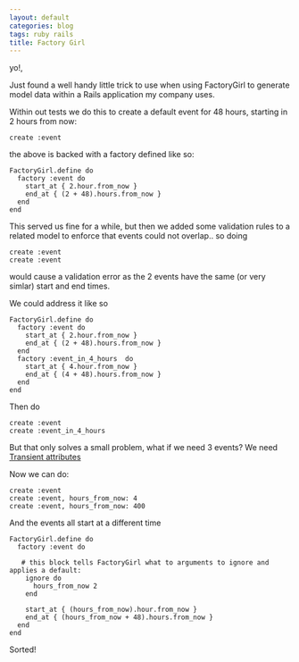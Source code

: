 ```yaml
---
layout: default
categories: blog
tags: ruby rails
title: Factory Girl
---
```


yo!,

Just found a well handy little trick to use when using FactoryGirl to generate model data within a Rails application my company uses.

Within out tests we do this to create a default event for 48 hours, starting in 2 hours from now:

    create :event

the above is backed with a factory defined like so:


    FactoryGirl.define do
      factory :event do
        start_at { 2.hour.from_now }
        end_at { (2 + 48).hours.from_now }
      end
    end


This served us fine for a while, but then we added some validation rules to a related model to enforce that
events could not overlap.. so doing

    create :event
    create :event

would cause a validation error as the 2 events have the same (or very simlar) start and end times.

We could address it like so

    FactoryGirl.define do
      factory :event do
        start_at { 2.hour.from_now }
        end_at { (2 + 48).hours.from_now }
      end
      factory :event_in_4_hours  do
        start_at { 4.hour.from_now }
        end_at { (4 + 48).hours.from_now }
      end
    end

Then do

    create :event
    create :event_in_4_hours

But that only solves a small problem, what if we need 3 events?
We need [Transient attributes](http://robots.thoughtbot.com/factory-girl-2-2-your-new-best-friend/)

Now we can do:

    create :event
    create :event, hours_from_now: 4
    create :event, hours_from_now: 400

And the events all start at a different time

    FactoryGirl.define do
      factory :event do

       # this block tells FactoryGirl what to arguments to ignore and applies a default:
        ignore do
          hours_from_now 2
        end

        start_at { (hours_from_now).hour.from_now }
        end_at { (hours_from_now + 48).hours.from_now }
      end
    end


Sorted!
